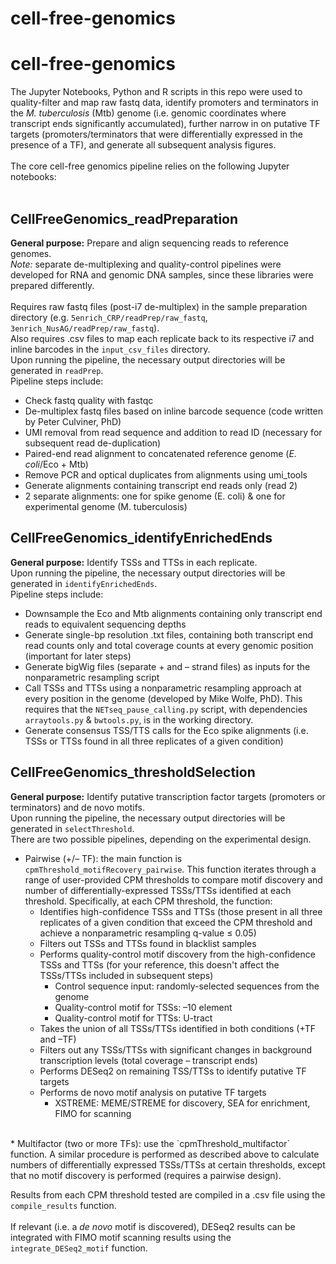 # cell-free-genomics
# cell-free-genomics
The Jupyter Notebooks, Python and R scripts in this repo were used to quality-filter and map raw fastq data, identify promoters and terminators in the *M. tuberculosis* (Mtb) genome (i.e. genomic coordinates where transcript ends significantly accumulated), further narrow in on putative TF targets (promoters/terminators that were differentially expressed in the presence of a TF), and generate all subsequent analysis figures. \
<br>
The core cell-free genomics pipeline relies on the following Jupyter notebooks:\
<br>
## CellFreeGenomics_readPreparation 
**General purpose:** Prepare and align sequencing reads to reference genomes.   \
*Note:* separate de-multiplexing and quality-control pipelines were developed for RNA and genomic DNA samples, since these libraries were prepared differently.\
<br>
Requires raw fastq files (post-i7 de-multiplex) in the sample preparation directory (e.g. `5enrich_CRP/readPrep/raw_fastq`, `3enrich_NusAG/readPrep/raw_fastq`). \
Also requires .csv files to map each replicate back to its respective i7 and inline barcodes in the `input_csv_files` directory.\
Upon running the pipeline, the necessary output directories will be generated in `readPrep`.
<br>
Pipeline steps include:
* Check fastq quality with fastqc  
* De-multiplex fastq files based on inline barcode sequence (code written by Peter Culviner, PhD)
* UMI removal from read sequence and addition to read ID (necessary for subsequent read de-duplication)
* Paired-end read alignment to concatenated reference genome (*E. coli*/Eco + Mtb)
* Remove PCR and optical duplicates from alignments using umi_tools
* Generate alignments containing transcript end reads only (read 2)
* 2 separate alignments: one for spike genome (E. coli) & one for experimental genome (M. tuberculosis)
<!------>
## CellFreeGenomics_identifyEnrichedEnds 
**General purpose:** Identify TSSs and TTSs in each replicate.\
Upon running the pipeline, the necessary output directories will be generated in `identifyEnrichedEnds`.
<br>
Pipeline steps include:
* Downsample the Eco and Mtb alignments containing only transcript end reads to equivalent sequencing depths
* Generate single-bp resolution .txt files, containing both transcript end read counts only and total coverage counts at every genomic position (important for later steps)
* Generate bigWig files (separate + and – strand files) as inputs for the nonparametric resampling script
* Call TSSs and TTSs using a nonparametric resampling approach at every position in the genome (developed by Mike Wolfe, PhD). This requires that the `NETseq_pause_calling.py` script, with dependencies `arraytools.py` & `bwtools.py`, is in the working directory.
* Generate consensus TSS/TTS calls for the Eco spike alignments (i.e. TSSs or TTSs found in all three replicates of a given condition)
<!------>
## CellFreeGenomics_thresholdSelection
**General purpose:** Identify putative transcription factor targets (promoters or terminators) and de novo motifs.\
Upon running the pipeline, the necessary output directories will be generated in `selectThreshold`. 
<br>
There are two possible pipelines, depending on the experimental design.
<br>
* Pairwise (+/– TF): the main function is `cpmThreshold_motifRecovery_pairwise`. This function iterates through a range of user-provided CPM thresholds to compare motif discovery and number    of differentially-expressed TSSs/TTSs identified at each threshold. Specifically, at each CPM threshold, the function:
    * Identifies high-confidence TSSs and TTSs (those present in all three replicates of a given condition that exceed the CPM threshold and achieve a nonparametric resampling q-value ≤ 0.05)
    * Filters out TSSs and TTSs found in blacklist samples
    * Performs quality-control motif discovery from the high-confidence TSSs and TTSs (for your reference, this doesn't affect the TSSs/TTSs included in subsequent steps)
      * Control sequence input: randomly-selected sequences from the genome
      * Quality-control motif for TSSs: –10 element
      * Quality-control motif for TTSs: U-tract
    * Takes the union of all TSSs/TTSs identified in both conditions (+TF and –TF)
    * Filters out any TSSs/TTSs with significant changes in background transcription levels (total coverage – transcript ends)
    * Performs DESeq2 on remaining TSS/TTSs to identify putative TF targets
    * Performs de novo motif analysis on putative TF targets
      * XSTREME: MEME/STREME for discovery, SEA for enrichment, FIMO for scanning
<br>
* Multifactor (two or more TFs): use the `cpmThreshold_multifactor` function. A similar procedure is performed as described above to calculate numbers of differentially expressed TSSs/TTSs at certain thresholds, except that no motif discovery is performed (requires a pairwise design).

Results from each CPM threshold tested are compiled in a .csv file using the `compile_results` function. \
<br>
If relevant (i.e. a *de novo* motif is discovered), DESeq2 results can be integrated with FIMO motif scanning results using the `integrate_DESeq2_motif` function.


